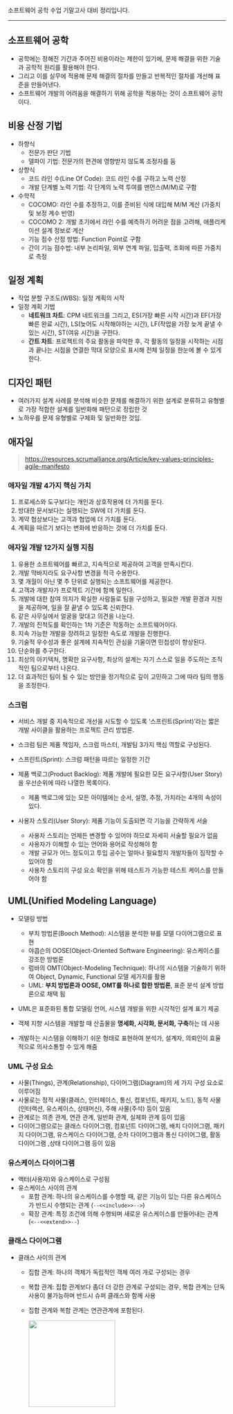 소프트웨어 공학 수업 기말고사 대비 정리입니다.

---

## 소프트웨어 공학

- 공학에는 정해진 기간과 주어진 비용이라는 제한이 있기에, 문제 해결을 위한 기술과 공학적 원리를 활용해야 한다. 
- 그리고 이를 실무에 적용해 문제 해결의 절차를 만들고 반복적인 절차를 개선해 표준을 만들어낸다. 
- 소프트웨어 개발의 어려움을 해결하기 위해 공학을 적용하는 것이 소프트웨어 공학이다.

## 비용 산정 기법

- 하향식
    - 전문가 판단 기법
    - 델파이 기법: 전문가의 편견에 영향받지 않도록 조정자를 둠
- 상향식
    - 코드 라인 수(Line Of Code): 코드 라인 수를 구하고 노력 산정
    - 개발 단계별 노력 기법: 각 단계의 노력 투여를 맨먼스(M/M)로 구함
- 수학적
    - COCOMO: 라인 수를 추정하고, 이를 준비된 식에 대입해 M/M 계산 (가중치 및 보정 계수 반영)
    - COCOMO 2: 개발 초기에서 라인 수를 예측하기 어려운 점을 고려해, 애플리케이션 설계 정보로 계산
    - 기능 점수 산정 방법: Function Point로 구함
    - 간이 기능 점수법: 내부 논리파일, 외부 연계 파일, 입출력, 조회에 따른 가중치로 측정

## 일정 계획

- 작업 분할 구조도(WBS): 일정 계획의 시작 
- 일정 계획 기법
    - **네트워크 차트**: CPM 네트워크를 그리고, ES(가장 빠른 시작 시간)과 EF(가장 빠른 완료 시간), LS(늦어도 시작해야하는 시간), LF(작업을 가장 늦게 끝낼 수 있는 시간), ST(여유 시간)을 구한다. 
    - **간트 차트**: 프로젝트의 주요 활동을 파악한 후, 각 활동의 일정을 시작하는 시점과 끝나는 시점을 연결한 막대 모양으로 표시해 전체 일정을 한눈에 볼 수 있게 한다. 

## 디자인 패턴

- 여러가지 설계 사례를 분석해 비슷한 문제를 해결하기 위한 설계로 분류하고 유형별로 가장 적합한 설계를 일반화해 패턴으로 정립한 것
- 노하우를 문제 유형별로 구체화 및 일반화한 것임.

## 애자일

> https://resources.scrumalliance.org/Article/key-values-principles-agile-manifesto

### 애자일 개발 4가지 핵심 가치
1. 프로세스와 도구보다는 개인과 상호작용에 더 가치를 둔다.
2. 방대한 문서보다는 실행되는 SW에 더 가치를 둔다.
3. 계약 협상보다는 고객과 협업에 더 가치를 둔다.
4. 계획을 따르기 보다는 변화에 반응하는 것에 더 가치를 둔다.

### 애자일 개발 12가지 실행 지침

1. 유용한 소프트웨어를 빠르고, 지속적으로 제공하여 고객을 만족시킨다.
2. 개발 막바지라도 요구사항 변경을 적극 수용한다.
3. 몇 개월이 아닌 몇 주 단위로 실행되는 소프트웨어를 제공한다.
4. 고객과 개발자가 프로젝트 기간에 함께 일한다.
5. 개발에 대한 참여 의지가 확실한 사람들로 팀을 구성하고, 필요한 개발 환경과 지원을 제공하며, 일을 잘 끝낼 수 있도록 신뢰한다.
6. 같은 사무실에서 얼굴을 맞대고 의견을 나눈다.
7. 개발의 진척도를 확인하는 1차 기준은 작동하는 소프트웨어이다.
8. 지속 가능한 개발을 장려하고 일정한 속도로 개발을 진행한다.
9. 기술적 우수성과 좋은 설계에 지속적인 관심을 기울이면 민첩성이 향상된다.
10. 단순화를 추구한다.
11. 최상의 아키텍처, 명확한 요구사항, 최상의 설계는 자기 스스로 일을 주도하는 조직적인 팀으로부터 나온다.
12. 더 효과적인 팀이 될 수 있는 방안을 정기적으로 깊이 고민하고 그에 따라 팀의 행동을 조정한다.

### 스크럼

- 서비스 개발 중 지속적으로 개선을 시도할 수 있도록 ‘스프린트(Sprint)’라는 짧은 개발 사이클을 활용하는 프로젝트 관리 방법론.
- 스크럼 팀은 제품 책임자, 스크럼 마스터, 개발팀 3가지 핵심 역할로 구성된다.

- 스프린트(Sprint): 스크럼 패턴을 따르는 일정한 기간

- 제품 백로그(Product Backlog): 제품 개발에 필요한 모든 요구사항(User Story)을 우선순위에 따라 나열한 목록이다.
  - 제품 백로그에 있는 모든 아이템에는 순서, 설명, 추정, 가치라는 4개의 속성이 있다.

- 사용자 스토리(User Story): 제품 기능이 도출되면 각 기능을 간략하게 서술
  - 사용자 스토리는 언제든 변경할 수 있어야 하므로 자세히 서술할 필요가 없음
  - 사용자가 이해할 수 있는 언어와 용어로 작성해야 함
  - 개발 규모가 어느 정도이고 투입 공수는 얼마나 필요할지 개발자들이 짐작할 수 있어야 함
  - 사용자 스토리의 구성 요소 확인을 위해 테스트가 가능한 테스트 케이스를 만들어야 함

## UML(Unified Modeling Language)

- 모델링 방법
  - 부치 방법론(Booch Method): 시스템을 분석한 뷰를 모델 다이어그램으로 표현
  - 야콥슨의 OOSE(Object-Oriented Software Engineering): 유스케이스를 강조한 방법론
  - 럼바의 OMT(Object-Modeling Technique): 하나의 시스템을 기술하기 위하여 Object, Dynamic, Functional 모델 세가지를 활용
  - UML: **부치 방법론과 OOSE, OMT를 하나로 합한 방법론**, 표준 분석 설계 방법론으로 채택 됨

- UML은 표준화된 통합 모델링 언어, 시스템 개발을 위한 시각적인 설계 표기 제공
- 객체 지향 시스템을 개발할 때 산출물을 **명세화, 시각화, 문서화, 구축**하는 데 사용
- 개발하는 시스템을 이해하기 쉬운 형태로 표현하여 분석가, 설계자, 의뢰인이 효율적으로 의사소통할 수 있게 해줌

### UML 구성 요소

- 사물(Things), 관계(Relationship), 다이어그램(Diagram)의 세 가지 구성 요소로 이루어짐
- 사물로는 정적 사물(클래스, 인터페이스, 통신, 컴포넌트, 패키지, 노드), 동적 사물(인터랙션, 유스케이스, 상태머신), 주해 사물(주석) 등이 있음
- 관계로는 의존 관계, 연관 관계, 일반화 관계, 실체화 관계 등이 있음
- 다이어그램으로는 클래스 다이어그램, 컴포넌트 다이어그램, 배치 다이어그램, 패키지 다이어그램, 유스케이스 다이어그램, 순차 다이어그램과 통신 다이어그램, 활동 다이어그램 ,상태 다이어그램 등이 있음

### 유스케이스 다이어그램

- 액터(사용자)와 유스케이스로 구성됨
- 유스케이스 사이의 관계
  - 포함 관계: 하나의 유스케이스를 수행할 때, 같은 기능이 있는 다른 유스케이스가 반드시 수행되는 관계 (`--<<include>>-->`)
  - 확장 관계: 특정 조건에 의해 수행되며 새로운 유스케이스를 만들어내는 관계 (`<--<<extend>>--`)

### 클래스 다이어그램

- 클래스 사이의 관계
  - 집합 관계: 하나의 객체가 독립적인 객체 여러 개로 구성되는 경우
  - 복합 관계: 집합 관계보다 좀더 더 강한 관계로 구성되는 경우, 복합 관계는 단독 사용이 불가능하며 반드시 슈퍼 클래스와 함께 사용
  - 집합 관계와 복합 관계는 연관관계에 포함된다.
  
      <img src="https://github.com/rlaisqls/TIL/assets/81006587/5ca29f31-a3ca-4d31-b505-22b361029f35" style="height: 200px"/>


 
